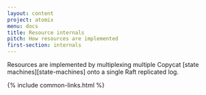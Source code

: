 ```yaml
---
layout: content
project: atomix
menu: docs
title: Resource internals
pitch: How resources are implemented
first-section: internals
---
```


Resources are implemented by multiplexing multiple Copycat [state machines][state-machines] onto a single Raft replicated log.

{% include common-links.html %}